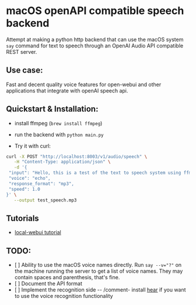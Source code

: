 # macOS openAPI compatible speech backend

Attempt at making a python http backend that can use the macOS system `say` command for text to speech through an OpenAI Audio API compatible REST server.

## Use case:
Fast and decent quality voice features for open-webui and other applications that integrate with openAI speech api.

## Quickstart & Installation:

- install ffmpeg (`brew install ffmpeg`)
- run the backend with `python main.py`

- Try it with curl:
```bash
curl -X POST "http://localhost:8003/v1/audio/speech" \
   -H "Content-Type: application/json" \
   -d '{
 "input": "Hello, this is a test of the text to speech system using ffmpeg for conversion.",
 "voice": "echo",
 "response_format": "mp3",
 "speed": 1.0
}' \
   --output test_speech.mp3
```

## Tutorials
- [local-webui tutorial](./docs/local-webui.md)

## TODO:
- [ ] Ability to use the macOS voice names directly. Run `say --v="?"` on the machine running the server to get a list of voice names. They may contain spaces and parenthesis, that's fine.
- [ ] Document the API format
- [ ] Implement the recognition side
-- /comment- install [hear](https://github.com/sveinbjornt/hear) if you want to use the voice recognition functionality
